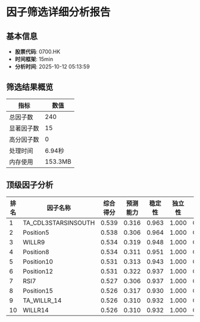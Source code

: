 # 因子筛选详细分析报告

## 基本信息
- **股票代码**: 0700.HK
- **时间框架**: 15min
- **分析时间**: 2025-10-12 05:13:59

## 筛选结果概览
| 指标 | 数值 |
|------|------|
| 总因子数 | 240 |
| 显著因子数 | 15 |
| 高分因子数 | 0 |
| 处理时间 | 6.94秒 |
| 内存使用 | 153.3MB |

## 顶级因子分析
| 排名 | 因子名称 | 综合得分 | 预测能力 | 稳定性 | 独立性 | 实用性 |
|------|----------|----------|----------|--------|--------|--------|
| 1 | TA_CDL3STARSINSOUTH | 0.539 | 0.316 | 0.963 | 1.000 | 0.000 |
| 2 | Position5 | 0.538 | 0.306 | 0.964 | 1.000 | 0.000 |
| 3 | WILLR9 | 0.534 | 0.319 | 0.948 | 1.000 | 0.000 |
| 4 | Position8 | 0.534 | 0.311 | 0.951 | 1.000 | 0.000 |
| 5 | Position10 | 0.531 | 0.313 | 0.943 | 1.000 | 0.000 |
| 6 | Position12 | 0.531 | 0.322 | 0.937 | 1.000 | 0.000 |
| 7 | RSI7 | 0.527 | 0.306 | 0.937 | 1.000 | 0.000 |
| 8 | Position15 | 0.526 | 0.317 | 0.930 | 1.000 | 0.000 |
| 9 | TA_WILLR_14 | 0.526 | 0.310 | 0.932 | 1.000 | 0.000 |
| 10 | WILLR14 | 0.526 | 0.310 | 0.932 | 1.000 | 0.000 |
